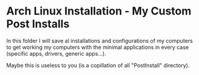# Arch Linux Installation - My Custom Post Installs
In this folder I will save al installations and configurations of my computers to get working my computers with the minimal applications in every case (specific apps, drivers, generic apps...).


Maybe this is useless to you (is a copillation of all "PostInstall" directory).

